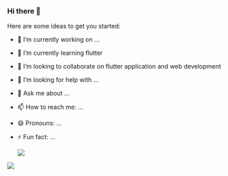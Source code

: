 ### Hi there 👋

Here are some ideas to get you started:

- 🔭 I’m currently working on ...
- 🌱 I’m currently learning flutter
- 👯 I’m looking to collaborate on flutter application and web development
- 🤔 I’m looking for help with ...
- 💬 Ask me about ...
- 📫 How to reach me: ...
- 😄 Pronouns: ...
- ⚡ Fun fact: ...



  <img align="center" src="https://github-readme-stats.vercel.app/api?username=abhaygt03&theme=radical&hide=issues,stars" />
<a href="https://github.com/abhaygt03/github-readme-stats">
  <img align="center" src="https://github-readme-stats.vercel.app/api/top-langs/?username=abhaygt03&theme=radical&layout=compact" />
</a>
